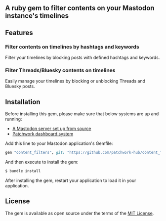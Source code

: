 ## A ruby gem to filter contents on your Mastodon instance's timelines

## Features

### Filter contents on timelines by hashtags and keywords
Filter your timelines by blocking posts with defined hashtags and keywords.


### Filter Threads/Bluesky contents on timelines
Easily manage your timelines by blocking or unblocking Threads and Bluesky posts.

## Installation

Before installing this gem, please make sure that below systems are up and running:
- [A Mastodon server set up from source](https://docs.joinmastodon.org/admin/install/)
- [Patchwork dashboard system](https://github.com/patchwork-hub/patchwork_dashboard/blob/main/README.md)

Add this line to your Mastodon application's Gemfile:

```ruby
gem "content_filters", git: "https://github.com/patchwork-hub/content_filters"
```

And then execute to install the gem:
```bash
$ bundle install
```

After installing the gem, restart your application to load it in your application.

## License
The gem is available as open source under the terms of the [MIT License](https://opensource.org/licenses/MIT).
